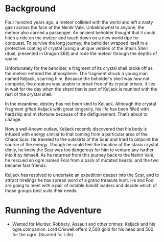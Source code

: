 # Background
Four hundred years ago, a meteor collided with the world and left a nasty gash across the face of the Nentir Vale. Unbeknownst to anyone, the meteor also carried a passenger. An ancient beholder thought that it could hitch a ride on the meteor and touch down on a new world ripe for conquest. To survive the long journey, the beholder wrapped itself in a protective coating of crystal (using a unique version of the Stasis Shell ritual, presented in Dragon 366) and rode the meteor through the depths of space. 

Unfortunately for the beholder, a fragment of its crystal shell broke off as the meteor entered the atmosphere. The fragment struck a young man named Keljack, scarring him. Because the beholder’s shell was now not complete, the creature was unable to break free of its crystal prison. It lies in wait for the day when the shard that is part of Keljack is reunited with the rest of the crystal shell. 

In the meantime, destiny has not been kind to Keljack. Although the crystal fragment gifted Keljack with great longevity, his life has been filled with hardship and misfortune because of the disfigurement. That’s about to change. 

Now a well-known outlaw, Keljack recently discovered that his body is infused with energy similar to that coming from a particular area of the Chaos Scar. He traveled to the outskirts of the Scar and tried to pinpoint the source of the energy. Though he could feel the location of the stasis crystal dimly, he knew the Scar was too dangerous for him to venture any farther into it by himself. As he returned from this journey back to the Nentir Vale, he rescued an ogre named Fool from a pack of mutated beasts, and the two became fast friends. 

Keljack has resolved to undertake an expedition deeper into the Scar, and to attract hirelings he has spread word of a grand treasure hunt. He and Fool are going to meet with a pair of notable bandit leaders and decide which of those groups best suits their needs.

# Running the Adventure

-   Wanted for Murder, Robbery, Assault and other crimes: Keljack and his ogre companion. Lord Criswell offers 2,500 gold for his head and 500 for the ogre. (Scarred for Life)